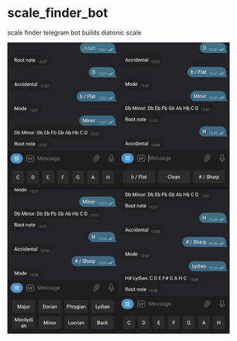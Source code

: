 # scale_finder_bot
scale finder telegram bot builds diatonic scale

![scale_finder_bot](https://github.com/antonovmike/scale_finder_bot/blob/main/Screenshot.jpg)
